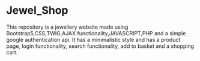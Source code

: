 # Jewel_Shop

This repository is a jewellery website made using Bootstrap5,CSS,TWIG,AJAX functionality,JAVASCRIPT,PHP and a simple google authentication api. It has a minimalistic style and has a product page, login functionality, search functionality, add to basket and a shopping cart. 
